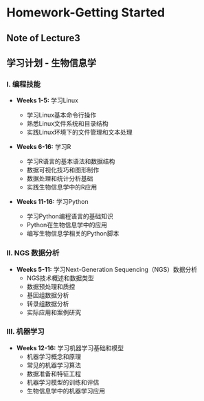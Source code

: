 # Homework-Getting Started
## Note of Lecture3
## 学习计划 - 生物信息学
### I. 编程技能
- **Weeks 1-5:** 学习Linux
  - 学习Linux基本命令行操作
  - 熟悉Linux文件系统和目录结构
  - 实践Linux环境下的文件管理和文本处理

- **Weeks 6-16:** 学习R
  - 学习R语言的基本语法和数据结构
  - 数据可视化技巧和图形制作
  - 数据处理和统计分析基础
  - 实践生物信息学中的R应用

- **Weeks 11-16:** 学习Python
  - 学习Python编程语言的基础知识
  - Python在生物信息学中的应用
  - 编写生物信息学相关的Python脚本

### II. NGS 数据分析
- **Weeks 5-11:** 学习Next-Generation Sequencing（NGS）数据分析
  - NGS技术概述和数据类型
  - 数据预处理和质控
  - 基因组数据分析
  - 转录组数据分析
  - 实际应用和案例研究

### III. 机器学习
- **Weeks 12-16:** 学习机器学习基础和模型
  - 机器学习概念和原理
  - 常见的机器学习算法
  - 数据准备和特征工程
  - 机器学习模型的训练和评估
  - 生物信息学中的机器学习应用

